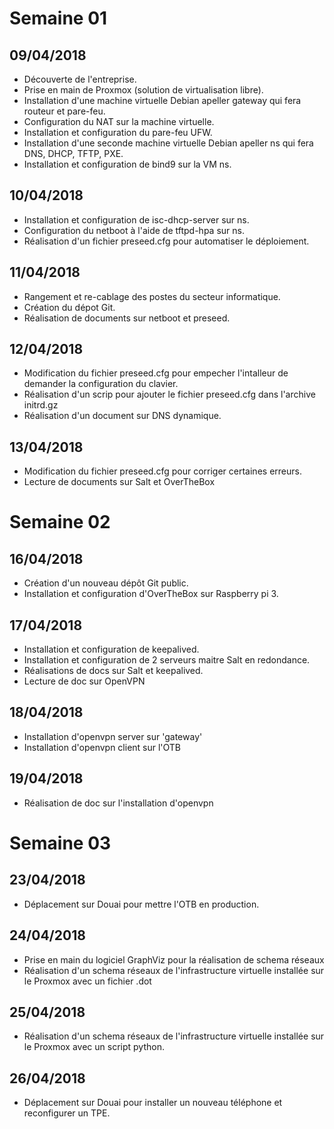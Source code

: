 # Semaine 01
## 09/04/2018
- Découverte de l'entreprise.
- Prise en main de Proxmox (solution de virtualisation libre).
- Installation d'une machine virtuelle Debian apeller gateway qui fera routeur et pare-feu.
- Configuration du NAT sur la machine virtuelle.
- Installation et configuration du pare-feu UFW.
- Installation d'une seconde machine virtuelle Debian apeller ns qui fera DNS, DHCP, TFTP, PXE.
- Installation et configuration de bind9 sur la VM ns.

## 10/04/2018
- Installation et configuration de isc-dhcp-server sur ns.
- Configuration du netboot à l'aide de tftpd-hpa sur ns.
- Réalisation d'un fichier preseed.cfg pour automatiser le déploiement.

## 11/04/2018
- Rangement et re-cablage des postes du secteur informatique.
- Création du dépot Git.
- Réalisation de documents sur netboot et preseed.

## 12/04/2018
- Modification du fichier preseed.cfg pour empecher l'intalleur de demander la configuration du clavier.
- Réalisation d'un scrip pour ajouter le fichier preseed.cfg dans l'archive initrd.gz
- Réalisation d'un document sur DNS dynamique.

## 13/04/2018
- Modification du fichier preseed.cfg pour corriger certaines erreurs.
- Lecture de documents sur Salt et OverTheBox

# Semaine 02
## 16/04/2018
- Création d'un nouveau dépôt Git public.
- Installation et configuration d'OverTheBox sur Raspberry pi 3.

## 17/04/2018
- Installation et configuration de keepalived.
- Installation et configuration de 2 serveurs maitre Salt en redondance.
- Réalisations de docs sur Salt et keepalived.
- Lecture de doc sur OpenVPN

## 18/04/2018
- Installation d'openvpn server sur 'gateway'
- Installation d'openvpn client sur l'OTB

## 19/04/2018
- Réalisation de doc sur l'installation d'openvpn

# Semaine 03
## 23/04/2018
- Déplacement sur Douai pour mettre l'OTB en production.

## 24/04/2018
- Prise en main du logiciel GraphViz pour la réalisation de schema réseaux
- Réalisation d'un schema réseaux de l'infrastructure virtuelle installée sur le Proxmox avec un fichier .dot

## 25/04/2018
- Réalisation d'un schema réseaux de l'infrastructure virtuelle installée sur le Proxmox avec un script python.

## 26/04/2018
- Déplacement sur Douai pour installer un nouveau téléphone et reconfigurer un TPE.
